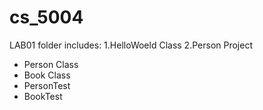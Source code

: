 # cs_5004
LAB01 folder includes:
1.HelloWoeld Class 
2.Person Project
   - Person Class
   - Book Class
   - PersonTest
   - BookTest
